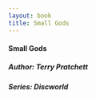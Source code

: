 ```yaml
---
layout: book
title: Small Gods
---
```

#### Small Gods
##### Author: Terry Pratchett
##### Series: Discworld
